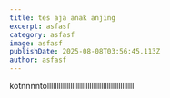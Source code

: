 ```yaml
---
title: tes aja anak anjing
excerpt: asfasf
category: asfasf
image: asfasf
publishDate: 2025-08-08T03:56:45.113Z
author: asfasf
---
```

kotnnnntolllllllllllllllllllllllllllllllllllllllllllll

